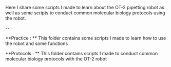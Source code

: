 Here I share some scripts I made to learn about the OT-2 pipetting robot as well as some scripts to conduct common molecular biology protocols using the robot.

--
 
**Practice : ** This folder contains some scripts I made to learn how to use the robot and some functions


**Protocols : ** This folder contains scripts I made to conduct common molecular biology protocols with the OT-2 robot
